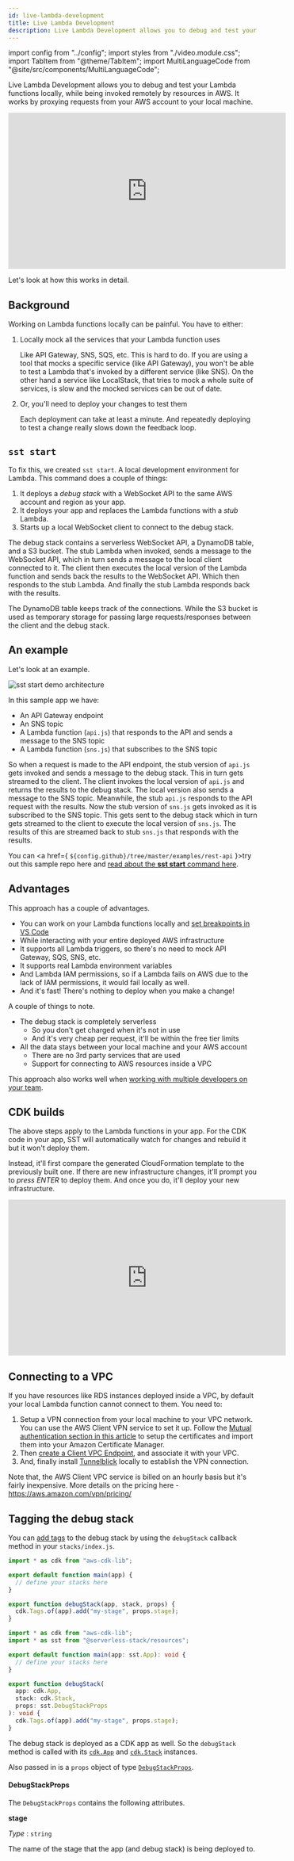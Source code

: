 ```yaml
---
id: live-lambda-development
title: Live Lambda Development
description: Live Lambda Development allows you to debug and test your Lambda functions locally, while being invoked remotely by resources in AWS. It works by proxying requests from your AWS account to your local machine.
---
```


import config from "../config";
import styles from "./video.module.css";
import TabItem from "@theme/TabItem";
import MultiLanguageCode from "@site/src/components/MultiLanguageCode";

Live Lambda Development allows you to debug and test your Lambda functions locally, while being invoked remotely by resources in AWS. It works by proxying requests from your AWS account to your local machine.

<div class={styles.videoWrapper}>
  <iframe width="560" height="315" src="https://www.youtube.com/embed/hnTSTm5n11g" frameborder="0" allow="accelerometer; autoplay; clipboard-write; encrypted-media; gyroscope; picture-in-picture" allowfullscreen></iframe>
</div>

Let's look at how this works in detail.

## Background

Working on Lambda functions locally can be painful. You have to either:

1. Locally mock all the services that your Lambda function uses

   Like API Gateway, SNS, SQS, etc. This is hard to do. If you are using a tool that mocks a specific service (like API Gateway), you won't be able to test a Lambda that's invoked by a different service (like SNS). On the other hand a service like LocalStack, that tries to mock a whole suite of services, is slow and the mocked services can be out of date.

2. Or, you'll need to deploy your changes to test them

   Each deployment can take at least a minute. And repeatedly deploying to test a change really slows down the feedback loop.

## `sst start`

To fix this, we created `sst start`. A local development environment for Lambda. This command does a couple of things:

1. It deploys a _debug stack_ with a WebSocket API to the same AWS account and region as your app.
2. It deploys your app and replaces the Lambda functions with a _stub_ Lambda.
3. Starts up a local WebSocket client to connect to the debug stack.

The debug stack contains a serverless WebSocket API, a DynamoDB table, and a S3 bucket. The stub Lambda when invoked, sends a message to the WebSocket API, which in turn sends a message to the local client connected to it. The client then executes the local version of the Lambda function and sends back the results to the WebSocket API. Which then responds to the stub Lambda. And finally the stub Lambda responds back with the results.

The DynamoDB table keeps track of the connections. While the S3 bucket is used as temporary storage for passing large requests/responses between the client and the debug stack.

## An example

Let's look at an example.

![sst start demo architecture](/img/sst-start-demo-architecture.png)

In this sample app we have:

- An API Gateway endpoint
- An SNS topic
- A Lambda function (`api.js`) that responds to the API and sends a message to the SNS topic
- A Lambda function (`sns.js`) that subscribes to the SNS topic

So when a request is made to the API endpoint, the stub version of `api.js` gets invoked and sends a message to the debug stack. This in turn gets streamed to the client. The client invokes the local version of `api.js` and returns the results to the debug stack. The local version also sends a message to the SNS topic. Meanwhile, the stub `api.js` responds to the API request with the results. Now the stub version of `sns.js` gets invoked as it is subscribed to the SNS topic. This gets sent to the debug stack which in turn gets streamed to the client to execute the local version of `sns.js`. The results of this are streamed back to stub `sns.js` that responds with the results.

You can <a href={ `${config.github}/tree/master/examples/rest-api` }>try out this sample repo here</a> and [read about the **sst start** command here](packages/cli.md#start).

## Advantages

This approach has a couple of advantages.

- You can work on your Lambda functions locally and [set breakpoints in VS Code](debugging-with-vscode.md)
- While interacting with your entire deployed AWS infrastructure
- It supports all Lambda triggers, so there's no need to mock API Gateway, SQS, SNS, etc.
- It supports real Lambda environment variables
- And Lambda IAM permissions, so if a Lambda fails on AWS due to the lack of IAM permissions, it would fail locally as well.
- And it's fast! There's nothing to deploy when you make a change!

A couple of things to note.

- The debug stack is completely serverless
  - So you don't get charged when it's not in use
  - And it's very cheap per request, it'll be within the free tier limits
- All the data stays between your local machine and your AWS account
  - There are no 3rd party services that are used
  - Support for connecting to AWS resources inside a VPC

This approach also works well when [working with multiple developers on your team](working-with-your-team.md).

## CDK builds

The above steps apply to the Lambda functions in your app. For the CDK code in your app, SST will automatically watch for changes and rebuild it but it won't deploy them.

Instead, it'll first compare the generated CloudFormation template to the previously built one. If there are new infrastructure changes, it'll prompt you to _press ENTER_ to deploy them. And once you do, it'll deploy your new infrastructure.

<div class={styles.videoWrapper}>
  <iframe width="560" height="315" src="https://www.youtube.com/embed/44SXlXGUpC0" frameborder="0" allow="accelerometer; autoplay; clipboard-write; encrypted-media; gyroscope; picture-in-picture" allowfullscreen></iframe>
</div>

## Connecting to a VPC

If you have resources like RDS instances deployed inside a VPC, by default your local Lambda function cannot connect to them. You need to:

1. Setup a VPN connection from your local machine to your VPC network. You can use the AWS Client VPN service to set it up. Follow the [Mutual authentication section in this article](https://docs.aws.amazon.com/vpn/latest/clientvpn-admin/client-authentication.html#mutual) to setup the certificates and import them into your Amazon Certificate Manager.
2. Then [create a Client VPC Endpoint](https://aws.amazon.com/blogs/networking-and-content-delivery/introducing-aws-client-vpn-to-securely-access-aws-and-on-premises-resources/), and associate it with your VPC.
3. And, finally install [Tunnelblick](https://tunnelblick.net) locally to establish the VPN connection.

Note that, the AWS Client VPC service is billed on an hourly basis but it's fairly inexpensive. More details on the pricing here - https://aws.amazon.com/vpn/pricing/

## Tagging the debug stack

You can [add tags](https://docs.aws.amazon.com/general/latest/gr/aws_tagging.html) to the debug stack by using the `debugStack` callback method in your `stacks/index.js`.

<MultiLanguageCode>
<TabItem value="js">

```js title="stacks/index.js" {7-9}
import * as cdk from "aws-cdk-lib";

export default function main(app) {
  // define your stacks here
}

export function debugStack(app, stack, props) {
  cdk.Tags.of(app).add("my-stage", props.stage);
}
```

</TabItem>
<TabItem value="ts">

```ts title="stacks/index.ts" {8-14}
import * as cdk from "aws-cdk-lib";
import * as sst from "@serverless-stack/resources";

export default function main(app: sst.App): void {
  // define your stacks here
}

export function debugStack(
  app: cdk.App,
  stack: cdk.Stack,
  props: sst.DebugStackProps
): void {
  cdk.Tags.of(app).add("my-stage", props.stage);
}
```

</TabItem>
</MultiLanguageCode>

The debug stack is deployed as a CDK app as well. So the `debugStack` method is called with its [`cdk.App`](https://docs.aws.amazon.com/cdk/api/v2/docs/aws-cdk-lib.App.html) and [`cdk.Stack`](https://docs.aws.amazon.com/cdk/api/v2/docs/aws-cdk-lib.Stack.html) instances.

Also passed in is a `props` object of type [`DebugStackProps`](#debugstackprops).

#### DebugStackProps

The `DebugStackProps` contains the following attributes.

**stage**

_Type_ : `string`

The name of the stage that the app (and debug stack) is being deployed to.


